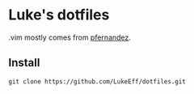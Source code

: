 # Luke's dotfiles

.vim mostly comes from [pfernandez](https://github.com/pfernandez/).

## Install

```
git clone https://github.com/LukeEff/dotfiles.git
```
